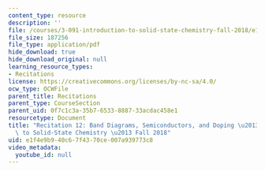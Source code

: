 ```yaml
---
content_type: resource
description: ''
file: /courses/3-091-introduction-to-solid-state-chemistry-fall-2018/e1f4e9b940c67f4370ce007a939773c8_MIT3_091F18_REC12.pdf
file_size: 187256
file_type: application/pdf
hide_download: true
hide_download_original: null
learning_resource_types:
- Recitations
license: https://creativecommons.org/licenses/by-nc-sa/4.0/
ocw_type: OCWFile
parent_title: Recitations
parent_type: CourseSection
parent_uid: 0f7c1c3a-35b7-6533-8887-33acdac458e1
resourcetype: Document
title: "Recitation 12: Band Diagrams, Semiconductors, and Doping \u2013 3.091 Introduction\
  \ to Solid-State Chemistry \u2013 Fall 2018"
uid: e1f4e9b9-40c6-7f43-70ce-007a939773c8
video_metadata:
  youtube_id: null
---
```

